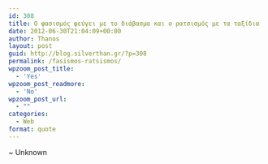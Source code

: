 ```yaml
---
id: 308
title: Ο φασισμός φεύγει με το διάβασμα και ο ρατσισμός με τα ταξίδια
date: 2012-06-30T21:04:09+00:00
author: Thanos
layout: post
guid: http://blog.silverthan.gr/?p=308
permalink: /fasismos-ratsismos/
wpzoom_post_title:
  - 'Yes'
wpzoom_post_readmore:
  - 'No'
wpzoom_post_url:
  - ""
categories:
  - Web
format: quote
---
```

~ Unknown
